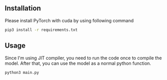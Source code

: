 ## Installation
Please install PyTorch with cuda by using following command
```bash
pip3 install -r requirements.txt
```
## Usage
Since I'm using JIT compiler, you need to run the code once to compile the model. After that, you can use the model as a normal python function.
```python
python3 main.py
```